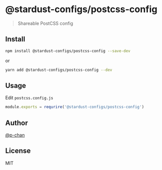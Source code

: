 # @stardust-configs/postcss-config

> Shareable PostCSS config

## Install

```sh
npm install @stardust-configs/postcss-config --save-dev
```

or

```sh
yarn add @stardust-configs/postcss-config --dev
```

## Usage

Edit `postcss.config.js`

```js
module.exports = requrire('@stardust-configs/postcss-config')
```

## Author

[@p-chan](https://github.com/p-chan)

## License

MIT
